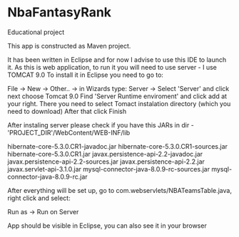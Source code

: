 # NbaFantasyRank
Educational project 

This app is constructed as Maven project. 

It has been written in Eclipse and for now I advise to use this IDE to launch it.
As this is web application, to run it you will need to use server - I use TOMCAT 9.0
To install it in Eclipse you need to go to:

File -> New -> Other.. -> in Wizards type: Server -> Select 'Server' and click next
choose Tomcat 9.0 
Find 'Server Runtime enviroment' and click add at your right. There you need to select Tomact instalation directory (which you need to download)
After that click Finish

After instaling server please check if you have this JARs in dir - 'PROJECT_DIR'/WebContent/WEB-INF/lib

hibernate-core-5.3.0.CR1-javadoc.jar
hibernate-core-5.3.0.CR1-sources.jar
hibernate-core-5.3.0.CR1.jar
javax.persistence-api-2.2-javadoc.jar
javax.persistence-api-2.2-sources.jar
javax.persistence-api-2.2.jar
javax.servlet-api-3.1.0.jar
mysql-connector-java-8.0.9-rc-sources.jar
mysql-connector-java-8.0.9-rc.jar

After everything will be set up, go to com.webservlets/NBATeamsTable.java, right click and select:

Run as -> Run on Server

App should be visible in Eclipse, you can also see it in your browser
